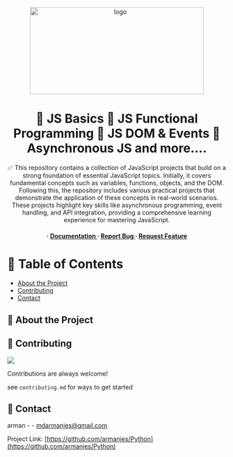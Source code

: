<div align='center'>

<img src=https://img-c.udemycdn.com/course/480x270/5450776_0385.jpg alt="logo" width=400 height=200 />

<h1>🚀 JS Basics 🚀 JS Functional Programming 🚀 JS DOM & Events 🚀 Asynchronous JS and more....</h1>
<p>✅ This repository contains a collection of JavaScript projects that build on a strong foundation of essential JavaScript topics. Initially, it covers fundamental concepts such as variables, functions, objects, and the DOM. Following this, the repository includes various practical projects that demonstrate the application of these concepts in real-world scenarios. These projects highlight key skills like asynchronous programming, event handling, and API integration, providing a comprehensive learning experience for mastering JavaScript.</p>

<h4> <span> · </span> <a href="https://github.com/Arman/JavaScript/blob/master/README.md"> Documentation </a> <span> · </span> <a href="https://github.com/Arman/JavaScript/issues"> Report Bug </a> <span> · </span> <a href="https://github.com/Arman/JavaScript/issues"> Request Feature </a> </h4>


</div>

# :notebook_with_decorative_cover: Table of Contents

- [About the Project](#star2-about-the-project)
- [Contributing](#wave-contributing)
- [Contact](#handshake-contact)


## :star2: About the Project

## :wave: Contributing

<a href="https://github.com/armanjes/Python/graphs/contributors"> <img src="https://contrib.rocks/image?repo=Louis3797/awesome-readme-template" /> </a>

Contributions are always welcome!

see `contributing.md` for ways to get started

## :handshake: Contact

arman - - mdarmanjes@gmail.com

Project Link: [https://github.com/armanjes/Python](https://github.com/armanjes/Python)
